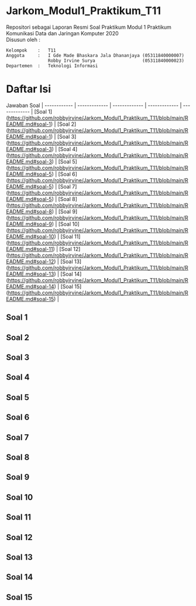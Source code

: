 # Jarkom_Modul1_Praktikum_T11
Repositori sebagai Laporan Resmi Soal Praktikum Modul 1 Praktikum Komunikasi Data dan Jaringan Komputer 2020\
Disusun oleh :
```
Kelompok    :   T11
Anggota     :   I Gde Made Bhaskara Jala Dhananjaya (05311840000007)
                Robby Irvine Surya                  (05311840000023)
Departemen  :   Teknologi Informasi
```

# Daftar Isi
Jawaban Soal |
------------ | ------------- | ------------- | ------------- | ------------- |
[Soal 1] (https://github.com/robbyirvine/Jarkom_Modul1_Praktikum_T11/blob/main/README.md#soal-1) | [Soal 2] (https://github.com/robbyirvine/Jarkom_Modul1_Praktikum_T11/blob/main/README.md#soal-1) | [Soal 3] (https://github.com/robbyirvine/Jarkom_Modul1_Praktikum_T11/blob/main/README.md#soal-3) | [Soal 4] (https://github.com/robbyirvine/Jarkom_Modul1_Praktikum_T11/blob/main/README.md#soal-3) | [Soal 5] (https://github.com/robbyirvine/Jarkom_Modul1_Praktikum_T11/blob/main/README.md#soal-5) |
[Soal 6] (https://github.com/robbyirvine/Jarkom_Modul1_Praktikum_T11/blob/main/README.md#soal-5) | [Soal 7] (https://github.com/robbyirvine/Jarkom_Modul1_Praktikum_T11/blob/main/README.md#soal-5) | [Soal 8] (https://github.com/robbyirvine/Jarkom_Modul1_Praktikum_T11/blob/main/README.md#soal-8) | [Soal 9] (https://github.com/robbyirvine/Jarkom_Modul1_Praktikum_T11/blob/main/README.md#soal-9) | [Soal 10] (https://github.com/robbyirvine/Jarkom_Modul1_Praktikum_T11/blob/main/README.md#soal-10) |
[Soal 11] (https://github.com/robbyirvine/Jarkom_Modul1_Praktikum_T11/blob/main/README.md#soal-11) | [Soal 12] (https://github.com/robbyirvine/Jarkom_Modul1_Praktikum_T11/blob/main/README.md#soal-12) | [Soal 13] (https://github.com/robbyirvine/Jarkom_Modul1_Praktikum_T11/blob/main/README.md#soal-13) | [Soal 14] (https://github.com/robbyirvine/Jarkom_Modul1_Praktikum_T11/blob/main/README.md#soal-14) | [Soal 15] (https://github.com/robbyirvine/Jarkom_Modul1_Praktikum_T11/blob/main/README.md#soal-15) |

## Soal 1

## Soal 2

## Soal 3

## Soal 4

## Soal 5

## Soal 6

## Soal 7

## Soal 8

## Soal 9

## Soal 10

## Soal 11

## Soal 12

## Soal 13

## Soal 14

## Soal 15



